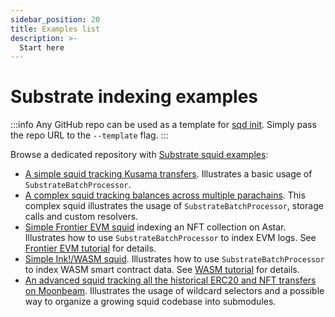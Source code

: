 ```yaml
---
sidebar_position: 20
title: Examples list
description: >-
  Start here
---
```


# Substrate indexing examples

:::info
Any GitHub repo can be used as a template for [sqd init](/squid-cli/init). Simply pass the repo URL to the `--template` flag.
:::

Browse a dedicated repository with [Substrate squid examples](https://github.com/subsquid-labs/squid-substrate-examples):

- [A simple squid tracking Kusama transfers](https://github.com/subsquid-labs/squid-substrate-template). Illustrates a basic usage of `SubstrateBatchProcessor`.
- [A complex squid tracking balances across multiple parachains](https://github.com/subsquid-labs/balances-squid). This complex squid illustrates the usage of `SubstrateBatchProcessor`, storage calls and custom resolvers.
- [Simple Frontier EVM squid](https://github.com/subsquid-labs/squid-frontier-evm-template) indexing an NFT collection on Astar. Illustrates how to use `SubstrateBatchProcessor` to index EVM logs. See [Frontier EVM tutorial](/tutorials/create-an-evm-processing-squid) for details.
- [Simple Ink!/WASM squid](https://github.com/subsquid-labs/squid-wasm-template). Illustrates how to use `SubstrateBatchProcessor` to index WASM smart contract data. See [WASM tutorial](/tutorials/create-a-wasm-processing-squid) for details.
- [An advanced squid tracking all the historical ERC20 and NFT transfers on Moonbeam](https://github.com/subsquid/moonbeam-erc-tokens). Illustrates the usage of wildcard selectors and a possible way to organize a growing squid codebase into submodules.

